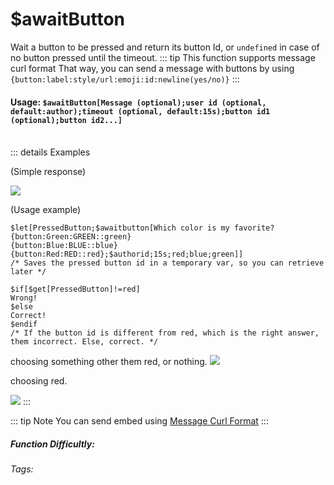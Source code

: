 # $awaitButton
Wait a button to be pressed and return its button Id, or `undefined` in case of no button pressed until the timeout.
::: tip This function supports message curl format
That way, you can send a message with buttons by using `{button:label:style/url:emoji:id:newline(yes/no)}`
:::

#### Usage: `$awaitButton[Message (optional);user id (optional, default:author);timeout (optional, default:15s);button id1 (optional);button id2...]`
<br/>
::: details Examples

(Simple response)

![](https://cdn.discordapp.com/attachments/914682255346118687/938556903116652594/Screenshot_20220202190956.jpg)

(Usage example)
```
$let[PressedButton;$awaitbutton[Which color is my favorite?
{button:Green:GREEN::green}
{button:Blue:BLUE::blue}
{button:Red:RED::red};$authorid;15s;red;blue;green]]
/* Saves the pressed button id in a temporary var, so you can retrieve later */

$if[$get[PressedButton]!=red]
Wrong!
$else
Correct!
$endif
/* If the button id is different from red, which is the right answer, them incorrect. Else, correct. */
```
choosing something other them red, or nothing.
![](https://cdn.discordapp.com/attachments/914682255346118687/938559970293714984/Screenshot_20220202191954.jpg)

choosing red.

![](https://cdn.discordapp.com/attachments/914682255346118687/938559970792845312/Screenshot_20220202191947.jpg)
:::

::: tip Note
You can send embed using [Message Curl Format](../../CodeReferences/ref.message_curl_format.md)
:::

##### Function Difficultly: <Badge type="warning" text="Medium" vertical="middle" /> 
###### Tags: <Badge type="tip" text="await" vertical="middle" /> <Badge type="tip" text="button" vertical="middle" /> <Badge type="tip" text="interaction" vertical="middle" /> <Badge type="tip" text="click" vertical="middle" />
